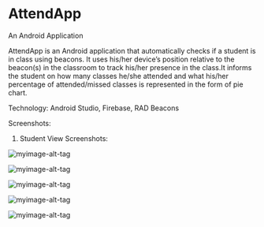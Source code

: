 # AttendApp
An Android Application

AttendApp is an Android application that automatically checks if a student is in class using beacons. It uses his/her device’s position relative to the beacon(s) in the classroom to track his/her presence in the class.It informs the student on how many classes he/she attended and what his/her percentage of attended/missed classes is represented in the form of pie chart.

Technology: Android Studio, Firebase, RAD Beacons 

Screenshots:

1. Student View Screenshots:

![myimage-alt-tag](http://www.cs.odu.edu/~shavanur/AttendApp/images/portfolio/login.jpg)

![myimage-alt-tag](http://www.cs.odu.edu/~shavanur/AttendApp/images/portfolio/image1.jpg)

![myimage-alt-tag](http://www.cs.odu.edu/~shavanur/AttendApp/images/portfolio/image2.jpg)

![myimage-alt-tag](http://www.cs.odu.edu/~shavanur/AttendApp/images/portfolio/image3.jpg)

![myimage-alt-tag](http://www.cs.odu.edu/~shavanur/AttendApp/images/portfolio/image4.jpg)
